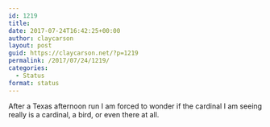 ```yaml
---
id: 1219
title: 
date: 2017-07-24T16:42:25+00:00
author: claycarson
layout: post
guid: https://claycarson.net/?p=1219
permalink: /2017/07/24/1219/
categories:
  - Status
format: status
---
```

After a Texas afternoon run I am forced to wonder if the cardinal I am seeing really is a cardinal, a bird, or even there at all.